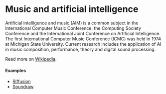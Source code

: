 # Music and artificial intelligence

Artificial intelligence and music (AIM) is a common subject in the International Computer Music Conference, the Computing Society Conference and the International Joint Conference on Artificial Intelligence. The first International Computer Music Conference (ICMC) was held in 1974 at Michigan State University. Current research includes the application of AI in music composition, performance, theory and digital sound processing.

Read more on [Wikipedia](https://en.wikipedia.org/wiki/Music_and_artificial_intelligence).

#### Examples
- [Riffusion](https://www.riffusion.com)
- [Soundraw](https://soundraw.io)
